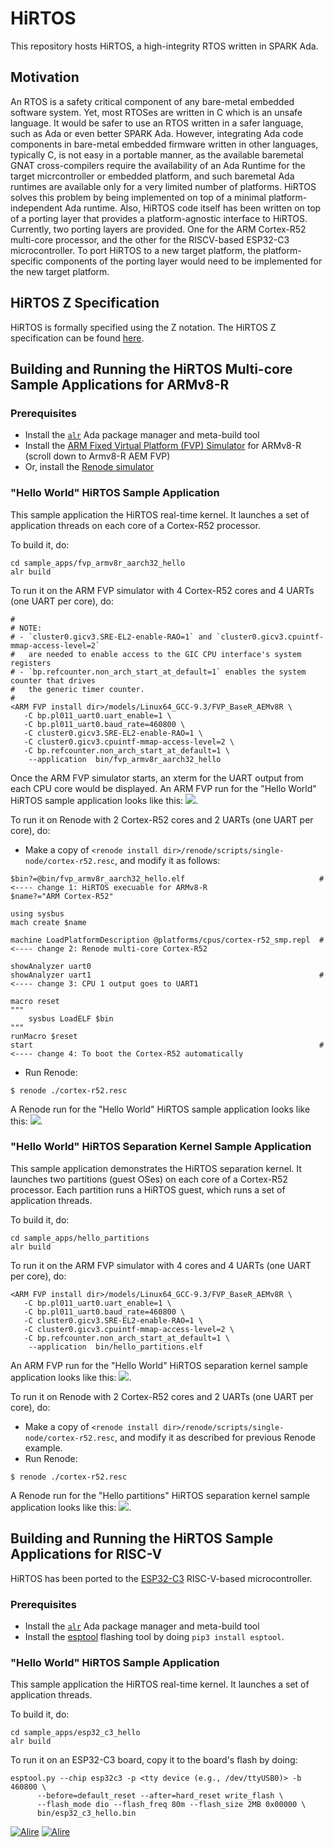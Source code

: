 # HiRTOS

This repository hosts HiRTOS, a high-integrity RTOS written in SPARK Ada.

## Motivation

An RTOS is a safety critical component of any bare-metal embedded software system.
Yet, most RTOSes are written in C which is an unsafe language. It would be safer
to use an RTOS written in a safer language, such as Ada or even better SPARK Ada.
However, integrating Ada code components in bare-metal embedded firmware written
in other languages, typically C, is not easy in a portable manner, as the available
baremetal GNAT cross-compilers require the availability of an Ada Runtime for the
target micrcontroller or embedded platform, and such baremetal Ada runtimes are
available only for a very limited number of platforms. HiRTOS solves this problem
by being implemented on top of a minimal platform-independent Ada runtime.
Also, HiRTOS code itself has been written on top of a porting layer that provides
a platform-agnostic interface to HiRTOS. Currently, two porting layers are provided.
One for the ARM Cortex-R52 multi-core processor, and the other for the RISCV-based
ESP32-C3 microcontroller. To port HiRTOS to a new target platform, the
platform-specific components of the porting layer would need to be implemented for
the new target platform.

## HiRTOS Z Specification

HiRTOS is formally specified using the Z notation. The HiRTOS Z specification can
be found [here](doc/HiRTOS.pdf).

## Building and Running the HiRTOS Multi-core Sample Applications for ARMv8-R

### Prerequisites

* Install the [`alr`](https://alire.ada.dev/docs/) Ada package manager and meta-build tool
* Install the [ARM Fixed Virtual Platform (FVP) Simulator](https://developer.arm.com/downloads/-/arm-ecosystem-models)
  for ARMv8-R (scroll down to Armv8-R AEM FVP)
* Or, install the [Renode simulator](https://github.com/renode/renode/blob/master/README.rst#installation)

### "Hello World" HiRTOS Sample Application

This sample application the HiRTOS real-time kernel. It launches a set of application threads on
each core of a Cortex-R52 processor.

To build it, do:

```
cd sample_apps/fvp_armv8r_aarch32_hello
alr build
```

To run it on the ARM FVP simulator with 4 Cortex-R52 cores and 4 UARTs (one UART per core), do:

```
#
# NOTE:
# - `cluster0.gicv3.SRE-EL2-enable-RAO=1` and `cluster0.gicv3.cpuintf-mmap-access-level=2`
#   are needed to enable access to the GIC CPU interface's system registers
# - `bp.refcounter.non_arch_start_at_default=1` enables the system counter that drives
#   the generic timer counter.
#
<ARM FVP install dir>/models/Linux64_GCC-9.3/FVP_BaseR_AEMv8R \
   -C bp.pl011_uart0.uart_enable=1 \
   -C bp.pl011_uart0.baud_rate=460800 \
   -C cluster0.gicv3.SRE-EL2-enable-RAO=1 \
   -C cluster0.gicv3.cpuintf-mmap-access-level=2 \
   -C bp.refcounter.non_arch_start_at_default=1 \
	--application  bin/fvp_armv8r_aarch32_hello
```

Once the ARM FVP simulator starts, an xterm for the UART output from each CPU core would be
displayed.
An ARM FVP run for the "Hello World" HiRTOS sample application looks like this: ![](doc/HiRTOS_Sample_App_Running.png).

To run it on Renode with 2 Cortex-R52 cores and 2 UARTs (one UART per core), do:

* Make a copy of `<renode install dir>/renode/scripts/single-node/cortex-r52.resc`, and modify it as follows:

```
$bin?=@bin/fvp_armv8r_aarch32_hello.elf                              # <---- change 1: HiRTOS execuable for ARMv8-R
$name?="ARM Cortex-R52"

using sysbus
mach create $name

machine LoadPlatformDescription @platforms/cpus/cortex-r52_smp.repl  # <---- change 2: Renode multi-core Cortex-R52

showAnalyzer uart0
showAnalyzer uart1                                                   # <---- change 3: CPU 1 output goes to UART1

macro reset
"""
    sysbus LoadELF $bin
"""
runMacro $reset
start                                                                # <---- change 4: To boot the Cortex-R52 automatically
```

* Run Renode:
```
$ renode ./cortex-r52.resc
```
A Renode run for the "Hello World" HiRTOS sample application looks like this: ![](doc/HiRTOS_Sample_App_Running_On_Renode.png).

### "Hello World" HiRTOS Separation Kernel Sample Application

This sample application demonstrates the HiRTOS separation kernel. It launches two partitions
(guest OSes) on each core of a Cortex-R52 processor. Each partition runs a HiRTOS guest, which
runs a set of application threads.

To build it, do:
```
cd sample_apps/hello_partitions
alr build
```

To run it on the ARM FVP simulator with 4 cores and 4 UARTs (one UART per core), do:
```
<ARM FVP install dir>/models/Linux64_GCC-9.3/FVP_BaseR_AEMv8R \
   -C bp.pl011_uart0.uart_enable=1 \
   -C bp.pl011_uart0.baud_rate=460800 \
   -C cluster0.gicv3.SRE-EL2-enable-RAO=1 \
   -C cluster0.gicv3.cpuintf-mmap-access-level=2 \
   -C bp.refcounter.non_arch_start_at_default=1 \
	--application  bin/hello_partitions.elf
```

An ARM FVP run for the "Hello World" HiRTOS separation kernel sample application looks like this: ![](doc/HiRTOS_Separation_Kernel_Sample_App_Running.png).

To run it on Renode with 2 Cortex-R52 cores and 2 UARTs (one UART per core), do:

* Make a copy of `<renode install dir>/renode/scripts/single-node/cortex-r52.resc`, and modify it as
described for previous Renode example.
* Run Renode:
```
$ renode ./cortex-r52.resc
```
A Renode run for the "Hello partitions" HiRTOS separation kernel sample application looks like this: ![](doc/HiRTOS_Separation_Kernel_Sample_App_Running_on_Renode.png).

## Building and Running the HiRTOS Sample Applications for RISC-V

HiRTOS has been ported to the [ESP32-C3](https://www.espressif.com/en/products/socs/esp32-c3) RISC-V-based
microcontroller.

### Prerequisites

* Install the [`alr`](https://alire.ada.dev/docs/) Ada package manager and meta-build tool
* Install the [esptool](https://docs.espressif.com/projects/esptool/en/latest/esp32/) flashing tool
  by doing `pip3 install esptool`.

### "Hello World" HiRTOS Sample Application

This sample application the HiRTOS real-time kernel. It launches a set of application threads.

To build it, do:

```
cd sample_apps/esp32_c3_hello
alr build
```

To run it on an ESP32-C3 board, copy it to the board's flash by doing:

```
esptool.py --chip esp32c3 -p <tty device (e.g., /dev/ttyUSB0)> -b 460800 \
      --before=default_reset --after=hard_reset write_flash \
      --flash_mode dio --flash_freq 80m --flash_size 2MB 0x00000 \
      bin/esp32_c3_hello.bin
```

[![Alire](https://img.shields.io/endpoint?url=https://alire.ada.dev/badges/hirtos.json)](https://alire.ada.dev/crates/hirtos.html)
[![Alire](https://img.shields.io/endpoint?url=https://alire.ada.dev/badges/hirtos_separation_kernel.json)](https://alire.ada.dev/crates/hirtos_separation_kernel.html)

